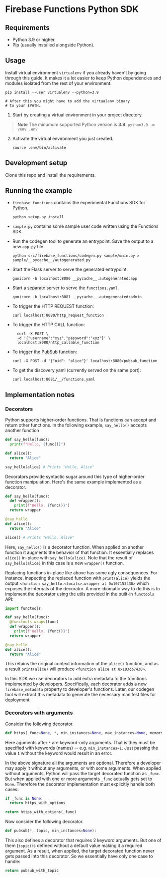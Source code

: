 # Firebase Functions Python SDK

## Requirements

* Python 3.9 or higher.
* Pip (usually installed alongside Python).

## Usage
Install virtual environment `virtualenv` if you already haven't by going through this guide. 
It makes it a lot easier to keep Python dependencies and modules isolated from the rest 
of your environment.
```
pip install --user virtualenv --python=3.9

# After this you might have to add the virtualenv binary
# to your $PATH.
```
1. Start by creating a virtual environment in your project directory.
> **Note**
> The minumum supported Python version is **3.9**.
    ```
    python3.9 -m venv .env
    ```
2. Activate the virtual environment you just created.
    ```
    source .env/bin/activate
    ```

## Development setup
Clone this repo and install the requirements.
## Running the example

* `firebase_functions` contains the experimental Functions SDK for Python.
  ```
  python setup.py install
  ```

* `sample.py` contains some sample user code written using the Functions SDK.

* Run the codegen tool to generate an entrypoint. Save the output to a new
  `app.py` file.
  ```
  python src/firebase_functions/codegen.py sample/main.py > sample/__pycache__/autogenerated.py
  ```
* Start the Flask server to serve the generated entrypoint.
  ```
  gunicorn -b localhost:8080 __pycache__.autogenerated:app
  ```
* Start a separate server to serve the `functions.yaml`.
  ```
  gunicorn -b localhost:8081 __pycache__.autogenerated:admin
  ```
* To trigger the HTTP REQUEST function:
  ```
  curl localhost:8080/http_request_function
  ```
* To trigger the HTTP CALL function:
  ```
    curl -X POST \
    -d '{"username":"xyz","password":"xyz"}' \
    localhost:8080/http_callable_function
  ```
* To trigger the PubSub function:
  ```
  curl -X POST -d '{"uid": "alice"}' localhost:8080/pubsub_function
  ```

* To get the discovery yaml (currently served on the same port):
  ```
  curl localhost:8081/__/functions.yaml
  ```

## Implementation notes

### Decorators

Python supports higher-order functions. That is functions can accept and return other functions.
In the following example, `say_hello()` accepts another function

```py
def say_hello(func):
  print(f"Hello, {func()}")

def alice():
  return "Alice"

say_hello(alice) # Prints "Hello, Alice"
```

Decorators provide syntactic sugar around this type of higher-order function manipulation.
Here's the same example implemented as a decorator.

```py
def say_hello(func):
  def wrapper():
    print(f"Hello, {func()}")
  return wrapper

@say_hello
def alice():
  return "Alice"

alice() # Prints "Hello, Alice"
```

Here, `say_hello()` is a decorator function. When applied on another function it augments the
behavior of that function. It essentially replaces `alice()` in-place with `say_hello(alice)`.
Note that the result of `say_hello(alice)` in this case is a new `wrapper()` function.

Replacing functions in-place like above has some ugly consequences. For instance, inspecting
the replaced function with `print(alice)` yields the output
`<function say_hello.<locals>.wrapper at 0x107153430>` which exposes the internals of the
decorator. A more idiomatic way to do this is to implement the decorator using the utils
provided in the built-in `functools` API:

```py
import functools

def say_hello(func):
  @functools.wraps(func)
  def wrapper():
    print(f"Hello, {func()}")
  return wrapper

@say_hello
def alice():
  return "Alice"
```

This retains the original context information of the `alice()` function, and as a result
`print(alice)` will produce `<function alice at 0x103cb7430>`.

In this SDK we use decorators to add extra metadata to the functions implemented by developers.
Specifically, each decorator adds a new `firebase_metadata` property to developer's functions.
Later, our codegen tool will extract this metadata to generate the necessary manifest files
for deployment.

### Decorators with arguments

Consider the following decorator.

```py
def https(_func=None, *, min_instances=None, max_instances=None, memory_mb=None):
```

Here aguments after `*` are keyword-only arguments. That is they must be specified with
keywords (names) -- e.g. `min_instances=1`. Just passing the value `1` without the
keyword would result in an error.

In the above signature all the arguments are optional. Therefore a developer may apply
it without any arguments, or with some arguments. When applied without arguments, Python
will pass the target decorated function as `_func`. But when applied with one or more
arguments `_func` actually gets set to `None`. Therefore the decorator implementation
must explicitly handle both cases:

```py
if _func is None:
  return https_with_options

return https_with_options(_func)
```

Now consider the following decorator.

```py
def pubsub(*, topic, min_instances=None):
```

This also defines a decorator that requires 2 keyword arguments. But one of them (`topic`) is
defined without a default value making it a required argument. As a result, when applied, the
target decorated function never gets passed into this decorator. So we essentially have only
one case to handle:

```py
return pubsub_with_topic
```
